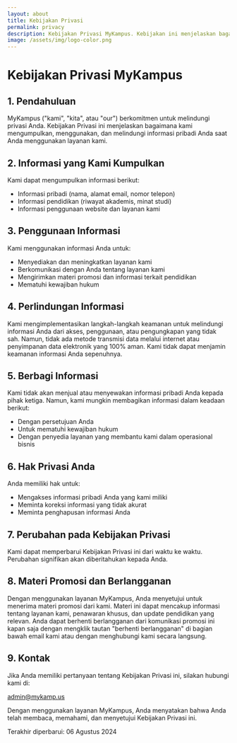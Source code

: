 ```yaml
---
layout: about
title: Kebijakan Privasi
permalink: privacy
description: Kebijakan Privasi MyKampus. Kebijakan ini menjelaskan bagaimana kami mengumpulkan, menggunakan, dan melindungi informasi pribadi Anda.
image: /assets/img/logo-color.png
---
```



# Kebijakan Privasi MyKampus

## 1. Pendahuluan

MyKampus ("kami", "kita", atau "our") berkomitmen untuk melindungi privasi Anda. Kebijakan Privasi ini menjelaskan bagaimana kami mengumpulkan, menggunakan, dan melindungi informasi pribadi Anda saat Anda menggunakan layanan kami.

## 2. Informasi yang Kami Kumpulkan

Kami dapat mengumpulkan informasi berikut:

- Informasi pribadi (nama, alamat email, nomor telepon)
- Informasi pendidikan (riwayat akademis, minat studi)
- Informasi penggunaan website dan layanan kami

## 3. Penggunaan Informasi

Kami menggunakan informasi Anda untuk:

- Menyediakan dan meningkatkan layanan kami
- Berkomunikasi dengan Anda tentang layanan kami
- Mengirimkan materi promosi dan informasi terkait pendidikan
- Mematuhi kewajiban hukum

## 4. Perlindungan Informasi

Kami mengimplementasikan langkah-langkah keamanan untuk melindungi informasi Anda dari akses, penggunaan, atau pengungkapan yang tidak sah. Namun, tidak ada metode transmisi data melalui internet atau penyimpanan data elektronik yang 100% aman. Kami tidak dapat menjamin keamanan informasi Anda sepenuhnya.

## 5. Berbagi Informasi

Kami tidak akan menjual atau menyewakan informasi pribadi Anda kepada pihak ketiga. Namun, kami mungkin membagikan informasi dalam keadaan berikut:

- Dengan persetujuan Anda
- Untuk mematuhi kewajiban hukum
- Dengan penyedia layanan yang membantu kami dalam operasional bisnis

## 6. Hak Privasi Anda

Anda memiliki hak untuk:

- Mengakses informasi pribadi Anda yang kami miliki
- Meminta koreksi informasi yang tidak akurat
- Meminta penghapusan informasi Anda

## 7. Perubahan pada Kebijakan Privasi

Kami dapat memperbarui Kebijakan Privasi ini dari waktu ke waktu. Perubahan signifikan akan diberitahukan kepada Anda.

## 8. Materi Promosi dan Berlangganan

Dengan menggunakan layanan MyKampus, Anda menyetujui untuk menerima materi promosi dari kami. Materi ini dapat mencakup informasi tentang layanan kami, penawaran khusus, dan update pendidikan yang relevan. Anda dapat berhenti berlangganan dari komunikasi promosi ini kapan saja dengan mengklik tautan "berhenti berlangganan" di bagian bawah email kami atau dengan menghubungi kami secara langsung.

## 9. Kontak

Jika Anda memiliki pertanyaan tentang Kebijakan Privasi ini, silakan hubungi kami di:

[admin@mykamp.us](mailto:admin@mykamp.us)

Dengan menggunakan layanan MyKampus, Anda menyatakan bahwa Anda telah membaca, memahami, dan menyetujui Kebijakan Privasi ini.

Terakhir diperbarui: 06 Agustus 2024